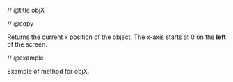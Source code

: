 // @title objX

// @copy

Returns the current x position of the object. The x-axis starts at 0 on the __left__ of the screen.

// @example

Example of method for objX.